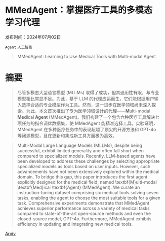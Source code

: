 # MMedAgent：掌握医疗工具的多模态学习代理

发布时间：2024年07月02日

`Agent` `人工智能`

> MMedAgent: Learning to Use Medical Tools with Multi-modal Agent

# 摘要

> 尽管多模态大型语言模型 (MLLMs) 取得了成功，但其通用性有限，与专业模型相比常显不足。为此，基于 LLM 的代理应运而生，它们能根据用户输入选择合适的专业模型作为工具。然而，这一进步在医学领域尚未深入探索。为此，本文首次推出了专为医学领域设计的代理——**M**ulti-modal **Med**ical **Agent** (MMedAgent)。我们构建了一个包含六种医疗工具解决七项任务的指令调优数据集，使 MMedAgent 能精准选择工具。实验证明，MMedAgent 在多种医疗任务中的表现超越了顶尖的开源方法和 GPT-4o 等闭源模型，且在更新和集成新工具方面极为高效。

> Multi-Modal Large Language Models (MLLMs), despite being successful, exhibit limited generality and often fall short when compared to specialized models. Recently, LLM-based agents have been developed to address these challenges by selecting appropriate specialized models as tools based on user inputs. However, such advancements have not been extensively explored within the medical domain. To bridge this gap, this paper introduces the first agent explicitly designed for the medical field, named \textbf{M}ulti-modal \textbf{Med}ical \textbf{Agent} (MMedAgent). We curate an instruction-tuning dataset comprising six medical tools solving seven tasks, enabling the agent to choose the most suitable tools for a given task. Comprehensive experiments demonstrate that MMedAgent achieves superior performance across a variety of medical tasks compared to state-of-the-art open-source methods and even the closed-source model, GPT-4o. Furthermore, MMedAgent exhibits efficiency in updating and integrating new medical tools.

[Arxiv](https://arxiv.org/abs/2407.02483)